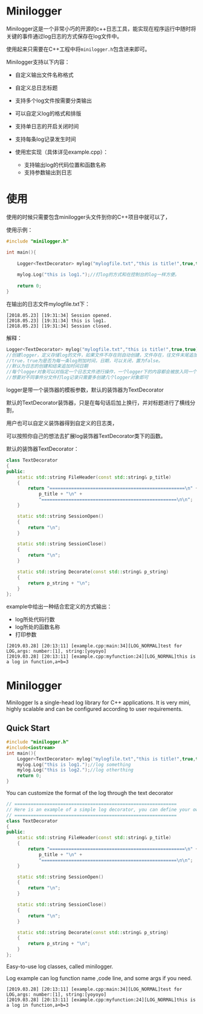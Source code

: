 # Minilogger

Minilogger这是一个非常小巧的开源的c++日志工具，能实现在程序运行中随时将关键的事件通过log日志的方式保存在log文件中。

使用起来只需要在C++工程中将`minilogger.h`包含进来即可。

Minilogger支持以下内容：

- 自定义输出文件名称格式

- 自定义总日志标题

- 支持多个log文件按需要分类输出

- 可以自定义log的格式和排版

- 支持单日志的开启关闭时间

- 支持每条log记录发生时间

- 使用宏实现（具体详见example.cpp）：

  - 支持输出log的代码位置和函数名称
  - 支持参数输出到日志

  

# 使用

使用的时候只需要包含minilogger头文件到你的C++项目中就可以了，

使用示例：

```c++
#include "minilogger.h"

int main(){
    
    Logger<TextDecorator> mylog("mylogfile.txt","this is title!",true,true);//创建logger
    
    mylog.Log("this is log1.");//打log的方式和在控制台的log一样方便。
	
    return 0;
}
```

在输出的日志文件mylogfile.txt下：

```
[2018.05.23] [19:31:34] Session opened.
[2018.05.23] [19:31:34] this is log1.
[2018.05.23] [19:31:34] Session closed.
```

解释：

```c++
Logger<TextDecorator> mylog("mylogfile.txt","this is title!",true,true);
//创建logger，定义存储log的文件，如果文件不存在则自动创建，文件存在，往文件末尾追加log日志，
//true，true为是否为每一条log附加时间，日期，可以关闭，置为false。
//默认为日志的创建和结束追加时间日期
//每个logger对象可以对指定一个日志文件进行操作，一个logger下的内容都会被放入同一个log文件和标题下
//想要对不同事件分文件打log记录只需要多创建几个logger对象即可
```

logger是带一个装饰器的模板参数，默认的装饰器为TextDecorator

默认的TextDecorator装饰器，只是在每句话后加上换行，并对标题进行了横线分割，

用户也可以自定义装饰器得到自定义的日志类，

可以按照你自己的想法去扩展log装饰器TextDecorator类下的函数。

默认的装饰器TextDecorator：

```c++
class TextDecorator
{
public:
	static std::string FileHeader(const std::string& p_title)
	{
		return "==================================================\n" +
			p_title + "\n" +
			"==================================================\n\n";
	}

	static std::string SessionOpen()
	{
		return "\n";
	}

	static std::string SessionClose()
	{
		return "\n";
	}

	static std::string Decorate(const std::string& p_string)
	{
		return p_string + "\n";
	}
};

```



example中给出一种结合宏定义的方式输出：

- log所处代码行数
- log所处的函数名称
- 打印参数

```
[2019.03.28] [20:13:11] [example.cpp:main:34][LOG_NORMAL]test for LOG,args: number:[1], string:[yoyoyo]
[2019.03.28] [20:13:11] [example.cpp:myfunction:24][LOG_NORMAL]this is a log in function,a+b=3
```



# Minilogger

Minilogger Is a single-head log library for C++ applications. It is very mini, highly scalable and can be configured according to user requirements.

## Quick Start

```c++
#include "minilogger.h"
#include<iostream>
int main(){
    Logger<TextDecorator> mylog("mylogfile.txt","this is title!",true,true);//creat logger
    mylog.Log("this is log1.");//log something
    mylog.Log("this is log2.");//log otherthing
    return 0;
}
```

You can customize the format of the log through the text decorator

```c++
// ============================================================
// Here is an example of a simple log decorator, you can define your own decorator
// ============================================================
class TextDecorator
{
public:
	static std::string FileHeader(const std::string& p_title)
	{
		return "==================================================\n" +
			p_title + "\n" +
			"==================================================\n\n";
	}

	static std::string SessionOpen()
	{
		return "\n";
	}

	static std::string SessionClose()
	{
		return "\n";
	}

	static std::string Decorate(const std::string& p_string)
	{
		return p_string + "\n";
	}
};

```

Easy-to-use log classes, called minilogger.

Log example can log function name ,code line, and some args if you need.

```
[2019.03.28] [20:13:11] [example.cpp:main:34][LOG_NORMAL]test for LOG,args: number:[1], string:[yoyoyo]
[2019.03.28] [20:13:11] [example.cpp:myfunction:24][LOG_NORMAL]this is a log in function,a+b=3
```

